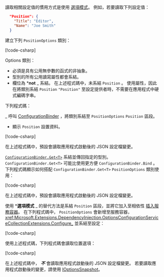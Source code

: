 讀取相關設定值的慣用方式是使用 [選項模式](xref:fundamentals/configuration/options)。 例如，若要讀取下列設定值：

```json
  "Position": {
    "Title": "Editor",
    "Name": "Joe Smith"
  }
```

建立下列 `PositionOptions` 類別：

[!code-csharp[](~/fundamentals/configuration/index/samples/3.x/ConfigSample/Options/PositionOptions.cs?name=snippet)]

Options 類別：

* 必須是具有公用無參數的函式的非抽象。
* 型別的所有公用讀寫屬性都會系結。
* 欄位為 ***not** _ 系結。 在上述程式碼中，未系結 `Position` 。 使用屬性，因此在將類別系結 `Position` `"Position"` 至設定提供者時，不需要在應用程式中硬式編碼字串。

下列程式碼：

_ 呼叫 [ConfigurationBinder](xref:Microsoft.Extensions.Configuration.ConfigurationBinder.Bind*) ，將類別系結至 `PositionOptions` `Position` 區段。
* 顯示 `Position` 設置資料。

[!code-csharp[](~/fundamentals/configuration/index/samples/3.x/ConfigSample/Pages/Test22.cshtml.cs?name=snippet)]

在上述程式碼中，預設會讀取應用程式啟動後的 JSON 設定檔變更。

[`ConfigurationBinder.Get<T>`](xref:Microsoft.Extensions.Configuration.ConfigurationBinder.Get*) 系結並傳回指定的型別。 `ConfigurationBinder.Get<T>` 可能比使用更方便 `ConfigurationBinder.Bind` 。 下列程式碼顯示如何搭配 `ConfigurationBinder.Get<T>` `PositionOptions` 類別使用：

[!code-csharp[](~/fundamentals/configuration/index/samples/3.x/ConfigSample/Pages/Test21.cshtml.cs?name=snippet)]

在上述程式碼中，預設會讀取應用程式啟動後的 JSON 設定檔變更。

使用 ***選項模式** _ 的替代方法是系結 `Position` 區段，並將它加入至相依性 [插入服務容器](xref:fundamentals/dependency-injection)。 在下列程式碼中， `PositionOptions` 會新增至服務容器， <xref:Microsoft.Extensions.DependencyInjection.OptionsConfigurationServiceCollectionExtensions.Configure_> 並系結至設定：

[!code-csharp[](~/fundamentals/configuration/index/samples/3.x/ConfigSample/Startup.cs?name=snippet)]

使用上述程式碼，下列程式碼會讀取位置選項：

[!code-csharp[](~/fundamentals/configuration/index/samples/3.x/ConfigSample/Pages/Test2.cshtml.cs?name=snippet)]

在上述程式碼中， ***不*** 會讀取應用程式啟動後的 JSON 設定檔變更。 若要讀取應用程式啟動後的變更，請使用 [IOptionsSnapshot](xref:fundamentals/configuration/options#ios)。

